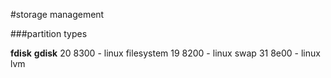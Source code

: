 #storage management

###partition types

**fdisk**	**gdisk**
20	8300 - linux filesystem
19	8200 - linux swap
31	8e00 - linux lvm
